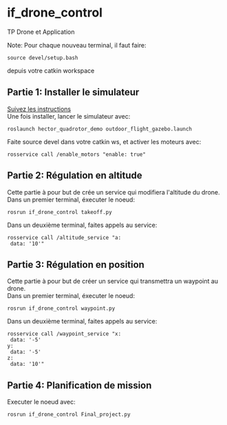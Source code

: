 # if_drone_control
TP Drone et Application

Note: Pour chaque nouveau terminal, il faut faire:
```
source devel/setup.bash
```
depuis votre catkin workspace

## Partie 1: Installer le simulateur
[Suivez les instructions](https://github.com/IF488/hector-quadrotor)  
Une fois installer, lancer le simulateur avec:

```
roslaunch hector_quadrotor_demo outdoor_flight_gazebo.launch
```

Faite source devel dans votre catkin ws, et activer les moteurs avec:

```
rosservice call /enable_motors "enable: true"
```

## Partie 2: Régulation en altitude
Cette partie à pour but de crée un service qui modifiera l'altitude du drone.  
Dans un premier terminal, éxecuter le noeud:  

```
rosrun if_drone_control takeoff.py
```

Dans un deuxième terminal, faites appels au service:

```
rosservice call /altitude_service "a:
 data: '10'"
```

## Partie 3: Régulation en position
Cette partie à pour but de créer un service qui transmettra un waypoint au drone.  
Dans un premier terminal, éxecuter le noeud: 

```
rosrun if_drone_control waypoint.py
```

Dans un deuxième terminal, faites appels au service:

```
rosservice call /waypoint_service "x:
 data: '-5'
y:
 data: '-5'
z:
 data: '10'"
```

## Partie 4: Planification de mission
Executer le noeud avec:

```
rosrun if_drone_control Final_project.py
```